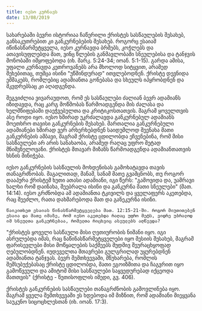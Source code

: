 ```yaml
---
title: იესო კურნავს
date: 13/08/2019
---
```


სახარებაში ბევრი ისტორიაა ჩაწერილი ქრისტეს სასწაულების შესახებ, განსაკუთრებით კი განკურნებების შესახებ. როგორც ესაიამ იწინასწარმეტყველა, იესო კურნავდა ბრმებს, კოჭლებს და ათავისუფლებდა მათ, ვინც წლების განმავლობაში სნეულებისა და ტანჯვის მონობაში იმყოფებოდა (იხ. მარკ. 5:24-34; იოან. 5:1-15). გარდა ამისა, უფალი კურნავდა კეთროვანებს არა მხოლოდ სიტყვით, არამედ შეხებითაც, თუმცა ისინი "უწმინდურად" ითვლებოდნენ. ქრისტე დევნიდა ეშმაკებს, რომლებიც ადამიანთა გონებასა და სხეულს იპყრობდნენ და მკვდრებსაც კი აღადგენდა.

შეგვიძლია ვივარაუდოთ, რომ ეს სასწაულები ძალიან ბევრ ადამიანს იზიდავდა, რაც კარგ მოწმობას წარმოადგენდა მის ძალასა და ხელმწიფებაში დაეჭვებულთა და კრიტიკოსთათვის. მაგრამ ყოველთვის ასე როდი იყო. იესო ხშირად უკრძალავდა განკურნებულ ადამიანს მოეთხრო თავისი განკურნების შესახებ. მართალია განკურნებული ადამიანები ხშირად ვერ არხერხებდნენ საიდუმლოდ შეენახა მათი განკურნების ამბავი, მაგრამ ქრისტე ცდილობდა ეჩვენებინა, რომ მისი სასწაულები არ არის სანახაობა, არამედ რაღაც უფრო მეტად მნიშვნელოვანი. ქრისტეს მთავარ მიზანს წარმოადგენდა ადამიანთათვის ხსნის მინიჭება.

იესო განკურნების სასწაულის მოხდენისას გამოხატავდა თავის თანაგრძნობას. მაგალითად, მანამ, სანამ მათე გვამცნობს, თუ როგორ დააპურა ქრისტემ ხუთი ათასი ადამიანი, იგი წერს: "გამოვიდა და, უამრავი ხალხი რომ დაინახა, შეებრალა ისინი და განკურნა მათი სნეულები" (მათ. 14:14). იესო გრძნობდა ამ ადამიანთა ტკივილს და ყველაფერს აკეთებდა, რაც შეეძლო, რათა დახმარებოდა მათ და განეკურნა ისინი.

`წაიკითხეთ ესაიას წინასწარმეტყველება მათ. 12:15-21-ში. როგორ მიუთითებენ ესაია და მათე იმაზე, რომ იესო აკეთებდა რაღაც უფრო მეტს, ვიდრე უბრალოდ იმ სნეულთა განკურნებაა, რომელთა რიცხვიც ასეულებს აღწევდა?`

"ქრისტეს ყოველი სასწაული მისი ღვთიურობის ნიშანი იყო. იგი ასრულებდა იმას, რაც ნაწინასწარმეტყველები იყო მესიის შესახებ, მაგრამ ფარისევლები მისი მოწყალების საქმეებს მუდმივ შეურაცხყოფად ღებულობდნენ. იუდეველთა მთავრები გულგრილად უყურებდნენ ადამიანთა ტანჯვას. ბევრ შემთხვევაში, მწუხარება, რომლის შემსუბუქებასაც ქრისტე ცდილობდა, მათი ეგოიზმითა და ჩაგვრით იყო გამოწვეული და ამიტომ მისი სასწაულები საყვედურებად იქცეოდა მათთვის" (ქრისტე - წუთისოფლის იმედი, გვ. 406).

ქრისტეს განკურნების სასწაულები თანაგრძნობის გამოვლინება იყო. მაგრამ ყველა შემთხვევაში ეს ხდებოდა იმ მიზნით, რომ ადამიანი მიეყვანა საუკუნო სიცოცხლესთან (იხ. იოან. 17:3).
